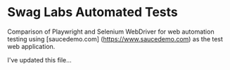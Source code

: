 # Swag Labs Automated Tests

Comparison of Playwright and Selenium WebDriver for web automation testing using [saucedemo.com] (https://www.saucedemo.com) as the test web application. 

I've updated this file...
